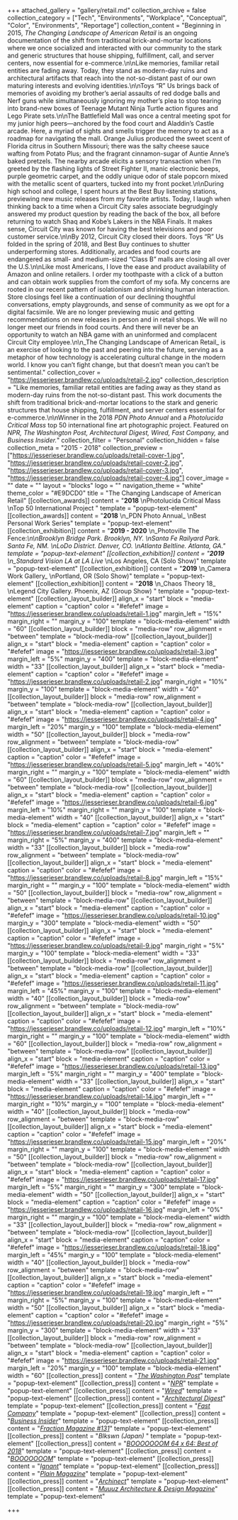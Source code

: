 +++
attached_gallery = "gallery/retail.md"
collection_archive = false
collection_category = ["Tech", "Environments", "Workplace", "Conceptual", "Color", "Environments", "Reportage"]
collection_content = "Beginning in 2015, _The Changing Landscape of American Retail_ is an ongoing documentation of the shift from traditional brick-and-mortar locations where we once socialized and interacted with our community to the stark and generic structures that house shipping, fulfillment, call, and server centers, now essential for e-commerce.\n\nLike memories, familiar retail entities are fading away. Today, they stand as modern-day ruins and architectural artifacts that reach into the not-so-distant past of our own maturing interests and evolving identities.\n\nToys “R” Us brings back of memories of avoiding my brother’s aerial assaults of red dodge balls and Nerf guns while simultaneously ignoring my mother’s plea to stop tearing into brand-new boxes of Teenage Mutant Ninja Turtle action figures and Lego Pirate sets.\n\nThe Battlefield Mall was once a central meeting spot for my junior high peers—anchored by the food court and Aladdin’s Castle arcade. Here, a myriad of sights and smells trigger the memory to act as a roadmap for navigating the mall. Orange Julius produced the sweet scent of Florida citrus in Southern Missouri; there was the salty cheese sauce wafting from Potato Plus; and the fragrant cinnamon-sugar of Auntie Anne’s baked pretzels. The nearby arcade elicits a sensory transaction when I’m greeted by the flashing lights of Street Fighter II, manic electronic beeps, purple geometric carpet, and the oddly unique odor of stale popcorn mixed with the metallic scent of quarters, tucked into my front pocket.\n\nDuring high school and college, I spent hours at the Best Buy listening stations, previewing new music releases from my favorite artists. Today, I laugh when thinking back to a time when a Circuit City sales associate begrudgingly answered my product question by reading the back of the box, all before returning to watch Shaq and Kobe’s Lakers in the NBA Finals. It makes sense, Circuit City was known for having the best televisions and poor customer service.\n\nBy 2012, Circuit City closed their doors. Toys “R” Us folded in the spring of 2018, and Best Buy continues to shutter underperforming stores. Additionally, arcades and food courts are endangered as small- and medium-sized “Class B” malls are closing all over the U.S.\n\nLike most Americans, I love the ease and product availability of Amazon and online retailers. I order my toothpaste with a click of a button and can obtain work supplies from the comfort of my sofa. My concerns are rooted in our recent pattern of isolationism and shrinking human interaction. Store closings feel like a continuation of our declining thoughtful conversations, empty playgrounds, and sense of community as we opt for a digital facsimile. We are no longer previewing music and getting recommendations on new releases in person and in retail shops. We will no longer meet our friends in food courts. And there will never be an opportunity to watch an NBA game with an uninformed and complacent Circuit City employee.\n\n_The Changing Landscape of American Retail_ is an exercise of looking to the past and peering into the future, serving as a metaphor of how technology is accelerating cultural change in the modern world. I know you can’t fight change, but that doesn’t mean you can’t be sentimental."
collection_cover = "https://jesserieser.brandlew.co/uploads/retail-2.jpg"
collection_description = "Like memories, familiar retail entities are fading away as they stand as modern-day ruins from the not-so-distant past. This work documents the shift from traditional brick-and-mortar locations to the stark and generic structures that house shipping, fulfillment, and server centers essential for e-commerce.\n\nWinner in the 2018 _PDN Photo Annual_ and a _Photolucida_ _Critical Mass_ top 50 international fine art photographic project. Featured on _NPR, The Washington Post, Architectural Digest, Wired, Fast Company,_ and _Business Insider._"
collection_filter = "Personal"
collection_hidden = false
collection_meta = "2015 - 2018"
collection_preview = ["https://jesserieser.brandlew.co/uploads/retail-cover-1.jpg", "https://jesserieser.brandlew.co/uploads/retail-cover-2.jpg", "https://jesserieser.brandlew.co/uploads/retail-cover-3.jpg", "https://jesserieser.brandlew.co/uploads/retail-cover-4.jpg"]
cover_image = ""
date = ""
layout = "blocks"
logo = ""
navigation_theme = "white"
theme_color = "#E9DCD0"
title = "The Changing Landscape of American Retail"
[[collection_awards]]
content = "**2018**  \nPhotolucida Critical Mass  \nTop 50 International Project "
template = "popup-text-element"
[[collection_awards]]
content = "**2018**  \n_PDN Photo Annual_   \nBest Personal Work Series"
template = "popup-text-element"
[[collection_exhibition]]
content = "**2019 - 2020**  \n_Photoville The Fence:_\n\nBrooklyn Bridge Park. Brooklyn, NY.  \nSanta Fe Railyard Park. Santa Fe, NM.  \nLoDo District. Denver, CO.  \nAtlanta Beltline. Atlanta, GA."
template = "popup-text-element"
[[collection_exhibition]]
content = "**2019**  \n_Standard Vision LA at LA Live_  \nLos Angeles, CA (Solo Show)"
template = "popup-text-element"
[[collection_exhibition]]
content = "**2019**  \n_Camera Work Gallery_  \nPortland, OR (Solo Show)"
template = "popup-text-element"
[[collection_exhibition]]
content = "**2018**  \n_Chaos Theory 18_  \nLegend City Gallery. Phoenix, AZ (Group Show) "
template = "popup-text-element"
[[collection_layout_builder]]
align_x = "start"
block = "media-element"
caption = "caption"
color = "#efefef"
image = "https://jesserieser.brandlew.co/uploads/retail-1.jpg"
margin_left = "15%"
margin_right = ""
margin_y = "100"
template = "block-media-element"
width = "60"
[[collection_layout_builder]]
block = "media-row"
row_alignment = "between"
template = "block-media-row"
[[collection_layout_builder]]
align_x = "start"
block = "media-element"
caption = "caption"
color = "#efefef"
image = "https://jesserieser.brandlew.co/uploads/retail-3.jpg"
margin_left = "5%"
margin_y = "400"
template = "block-media-element"
width = "33"
[[collection_layout_builder]]
align_x = "start"
block = "media-element"
caption = "caption"
color = "#efefef"
image = "https://jesserieser.brandlew.co/uploads/retail-2.jpg"
margin_right = "10%"
margin_y = "100"
template = "block-media-element"
width = "40"
[[collection_layout_builder]]
block = "media-row"
row_alignment = "between"
template = "block-media-row"
[[collection_layout_builder]]
align_x = "start"
block = "media-element"
caption = "caption"
color = "#efefef"
image = "https://jesserieser.brandlew.co/uploads/retail-4.jpg"
margin_left = "20%"
margin_y = "100"
template = "block-media-element"
width = "50"
[[collection_layout_builder]]
block = "media-row"
row_alignment = "between"
template = "block-media-row"
[[collection_layout_builder]]
align_x = "start"
block = "media-element"
caption = "caption"
color = "#efefef"
image = "https://jesserieser.brandlew.co/uploads/retail-5.jpg"
margin_left = "40%"
margin_right = ""
margin_y = "100"
template = "block-media-element"
width = "60"
[[collection_layout_builder]]
block = "media-row"
row_alignment = "between"
template = "block-media-row"
[[collection_layout_builder]]
align_x = "start"
block = "media-element"
caption = "caption"
color = "#efefef"
image = "https://jesserieser.brandlew.co/uploads/retail-6.jpg"
margin_left = "10%"
margin_right = ""
margin_y = "100"
template = "block-media-element"
width = "40"
[[collection_layout_builder]]
align_x = "start"
block = "media-element"
caption = "caption"
color = "#efefef"
image = "https://jesserieser.brandlew.co/uploads/retail-7.jpg"
margin_left = ""
margin_right = "5%"
margin_y = "400"
template = "block-media-element"
width = "33"
[[collection_layout_builder]]
block = "media-row"
row_alignment = "between"
template = "block-media-row"
[[collection_layout_builder]]
align_x = "start"
block = "media-element"
caption = "caption"
color = "#efefef"
image = "https://jesserieser.brandlew.co/uploads/retail-8.jpg"
margin_left = "15%"
margin_right = ""
margin_y = "100"
template = "block-media-element"
width = "50"
[[collection_layout_builder]]
block = "media-row"
row_alignment = "between"
template = "block-media-row"
[[collection_layout_builder]]
align_x = "start"
block = "media-element"
caption = "caption"
color = "#efefef"
image = "https://jesserieser.brandlew.co/uploads/retail-10.jpg"
margin_y = "300"
template = "block-media-element"
width = "50"
[[collection_layout_builder]]
align_x = "start"
block = "media-element"
caption = "caption"
color = "#efefef"
image = "https://jesserieser.brandlew.co/uploads/retail-9.jpg"
margin_right = "5%"
margin_y = "100"
template = "block-media-element"
width = "33"
[[collection_layout_builder]]
block = "media-row"
row_alignment = "between"
template = "block-media-row"
[[collection_layout_builder]]
align_x = "start"
block = "media-element"
caption = "caption"
color = "#efefef"
image = "https://jesserieser.brandlew.co/uploads/retail-11.jpg"
margin_left = "45%"
margin_y = "100"
template = "block-media-element"
width = "40"
[[collection_layout_builder]]
block = "media-row"
row_alignment = "between"
template = "block-media-row"
[[collection_layout_builder]]
align_x = "start"
block = "media-element"
caption = "caption"
color = "#efefef"
image = "https://jesserieser.brandlew.co/uploads/retail-12.jpg"
margin_left = "10%"
margin_right = ""
margin_y = "100"
template = "block-media-element"
width = "60"
[[collection_layout_builder]]
block = "media-row"
row_alignment = "between"
template = "block-media-row"
[[collection_layout_builder]]
align_x = "start"
block = "media-element"
caption = "caption"
color = "#efefef"
image = "https://jesserieser.brandlew.co/uploads/retail-13.jpg"
margin_left = "5%"
margin_right = ""
margin_y = "400"
template = "block-media-element"
width = "33"
[[collection_layout_builder]]
align_x = "start"
block = "media-element"
caption = "caption"
color = "#efefef"
image = "https://jesserieser.brandlew.co/uploads/retail-14.jpg"
margin_left = ""
margin_right = "10%"
margin_y = "100"
template = "block-media-element"
width = "40"
[[collection_layout_builder]]
block = "media-row"
row_alignment = "between"
template = "block-media-row"
[[collection_layout_builder]]
align_x = "start"
block = "media-element"
caption = "caption"
color = "#efefef"
image = "https://jesserieser.brandlew.co/uploads/retail-15.jpg"
margin_left = "20%"
margin_right = ""
margin_y = "100"
template = "block-media-element"
width = "50"
[[collection_layout_builder]]
block = "media-row"
row_alignment = "between"
template = "block-media-row"
[[collection_layout_builder]]
align_x = "start"
block = "media-element"
caption = "caption"
color = "#efefef"
image = "https://jesserieser.brandlew.co/uploads/retail-17.jpg"
margin_left = "5%"
margin_right = ""
margin_y = "300"
template = "block-media-element"
width = "50"
[[collection_layout_builder]]
align_x = "start"
block = "media-element"
caption = "caption"
color = "#efefef"
image = "https://jesserieser.brandlew.co/uploads/retail-16.jpg"
margin_left = "0%"
margin_right = ""
margin_y = "100"
template = "block-media-element"
width = "33"
[[collection_layout_builder]]
block = "media-row"
row_alignment = "between"
template = "block-media-row"
[[collection_layout_builder]]
align_x = "start"
block = "media-element"
caption = "caption"
color = "#efefef"
image = "https://jesserieser.brandlew.co/uploads/retail-18.jpg"
margin_left = "45%"
margin_y = "100"
template = "block-media-element"
width = "40"
[[collection_layout_builder]]
block = "media-row"
row_alignment = "between"
template = "block-media-row"
[[collection_layout_builder]]
align_x = "start"
block = "media-element"
caption = "caption"
color = "#efefef"
image = "https://jesserieser.brandlew.co/uploads/retail-19.jpg"
margin_left = ""
margin_right = "5%"
margin_y = "100"
template = "block-media-element"
width = "50"
[[collection_layout_builder]]
align_x = "start"
block = "media-element"
caption = "caption"
color = "#efefef"
image = "https://jesserieser.brandlew.co/uploads/retail-20.jpg"
margin_right = "5%"
margin_y = "300"
template = "block-media-element"
width = "33"
[[collection_layout_builder]]
block = "media-row"
row_alignment = "between"
template = "block-media-row"
[[collection_layout_builder]]
align_x = "start"
block = "media-element"
caption = "caption"
color = "#efefef"
image = "https://jesserieser.brandlew.co/uploads/retail-21.jpg"
margin_left = "20%"
margin_y = "100"
template = "block-media-element"
width = "60"
[[collection_press]]
content = "[_The Washington Post_](https://www.washingtonpost.com/photography/2019/11/22/photographing-retail-apocalypse/?utm_campaign=later-linkinbio-jesserieser&utm_content=later-4242812&utm_medium=social&utm_source=instagram)"
template = "popup-text-element"
[[collection_press]]
content = "[_NPR_](https://kjzz.org/content/708344/changing-face-retail-through-camera-lens)"
template = "popup-text-element"
[[collection_press]]
content = "[_Wired_](https://www.wired.com/story/photo-gallery-retail-apocalypse/)"
template = "popup-text-element"
[[collection_press]]
content = "[_Architectural Digest_](https://www.architecturaldigest.com/story/jesse-rieser-retail-apocalypse)"
template = "popup-text-element"
[[collection_press]]
content = "[_Fast Company_](https://www.fastcompany.com/90230234/the-retail-apocalypse-in-pictures)"
template = "popup-text-element"
[[collection_press]]
content = "[_Business Insider_](https://www.businessinsider.com/retail-apocalypse-american-landscape-jesse-rieser-photos-2018-12)"
template = "popup-text-element"
[[collection_press]]
content = "[_Fraction Magazine #131_](http://www.fractionmagazine.com/jesse-rieser)"
template = "popup-text-element"
[[collection_press]]
content = "_Blkswn (Japan)_ "
template = "popup-text-element"
[[collection_press]]
content = "[_BOOOOOOOM 64 x 64: Best of 2018_](https://www.booooooom.com/2018/12/31/fav-photos-found-in-2018-64-photos-by-64-photographers/)"
template = "popup-text-element"
[[collection_press]]
content = "[_BOOOOOOOM_](https://www.booooooom.com/2018/09/20/photographer-spotlight-jesse-rieser/)"
template = "popup-text-element"
[[collection_press]]
content = "[_Ignant_](https://www.ignant.com/2018/08/28/the-retail-apocalypse-by-jesse-rieser/)"
template = "popup-text-element"
[[collection_press]]
content = "[_Plain Magazine_](https://plainmagazine.com/jesse-rieser-changing-american-retail/)"
template = "popup-text-element"
[[collection_press]]
content = "[_Archinect_](https://archinect.com/features/article/150117527/in-focus-jesse-rieser-and-his-2d-facsimile-to-architecture)"
template = "popup-text-element"
[[collection_press]]
content = "[_Muuuz Architecture & Design Magazine_](https://www.muuuz.com/magazine/rubriques/arts/49392-jesse-rieser-the-changing-landscape-of-american-retail.html)"
template = "popup-text-element"

+++
